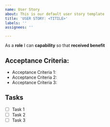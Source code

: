 ```yaml
---
name: User Story
about: This is our default user story template
title: 'USER STORY: <TITILE>'
labels: ''
assignees: ''

---
```


As a **role** I can **capability** so that **received benefit**

## Acceptance Criteria:
* Acceptance Criteria 1:
* Acceptance Criteria 2:
* Acceptance Criteria 3:


## Tasks
- [ ] Task 1
- [ ] Task 2
- [ ] Task 3
